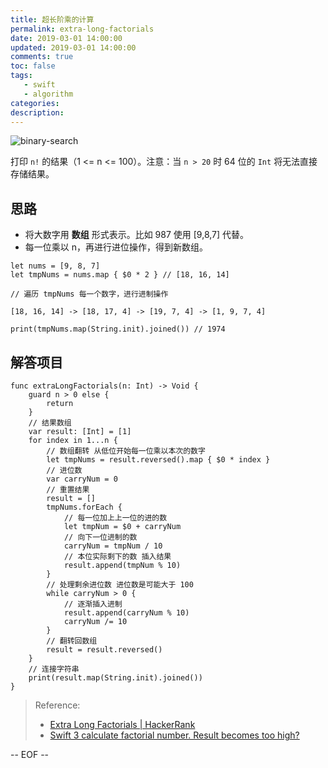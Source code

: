 ```yaml
---
title: 超长阶乘的计算
permalink: extra-long-factorials
date: 2019-03-01 14:00:00
updated: 2019-03-01 14:00:00
comments: true
toc: false
tags:
   - swift
   - algorithm
categories:
description:
---
```


<img src="https://ws3.sinaimg.cn/large/006tKfTcly1g0neg0agsbj31xz0u0kjq.jpg" alt="binary-search" />

打印 `n!` 的结果（1 <= n <= 100）。注意：当 `n > 20` 时 64 位的 `Int` 将无法直接存储结果。

## 思路

- 将大数字用 **数组** 形式表示。比如 987 使用 [9,8,7] 代替。
- 每一位乘以 n，再进行进位操作，得到新数组。

<!-- more -->

```
let nums = [9, 8, 7]
let tmpNums = nums.map { $0 * 2 } // [18, 16, 14]

// 遍历 tmpNums 每一个数字，进行进制操作

[18, 16, 14] -> [18, 17, 4] -> [19, 7, 4] -> [1, 9, 7, 4]

print(tmpNums.map(String.init).joined()) // 1974
```

## 解答项目

```
func extraLongFactorials(n: Int) -> Void {
    guard n > 0 else {
        return
    }
    // 结果数组
    var result: [Int] = [1]
    for index in 1...n {
        // 数组翻转 从低位开始每一位乘以本次的数字
        let tmpNums = result.reversed().map { $0 * index }
        // 进位数
        var carryNum = 0
        // 重置结果
        result = []
        tmpNums.forEach {
            // 每一位加上上一位的进的数
            let tmpNum = $0 + carryNum
            // 向下一位进制的数
            carryNum = tmpNum / 10
            // 本位实际剩下的数 插入结果
            result.append(tmpNum % 10)
        }
        // 处理剩余进位数 进位数是可能大于 100
        while carryNum > 0 {
            // 逐渐插入进制
            result.append(carryNum % 10)
            carryNum /= 10
        }
        // 翻转回数组
        result = result.reversed()
    }
    // 连接字符串
    print(result.map(String.init).joined())
}
```

> Reference:
> - [Extra Long Factorials | HackerRank](https://www.hackerrank.com/challenges/extra-long-factorials/problem)
> - [Swift 3 calculate factorial number. Result becomes too high?](https://stackoverflow.com/questions/43830151/swift-3-calculate-factorial-number-result-becomes-too-high)

-- EOF --
